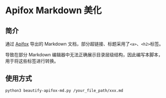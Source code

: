 # Apifox Markdown 美化

## 简介

通过 [Apifox](https://apifox.com/) 导出的 Markdown 文档，部分超链接、标题采用了`<a>`、`<h2>`标签。

导致在部分 Markdown 编辑器中无法正确展示目录层级结构，因此编写本脚本，用于将这些标签进行转换。

## 使用方式

```shell
python3 beautify-apifox-md.py /your_file_path/xxx.md
```
